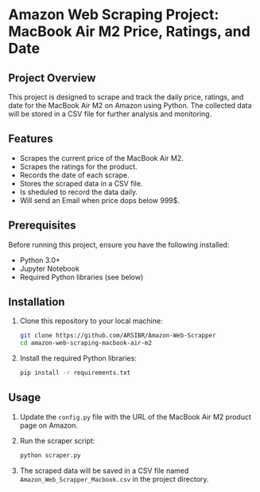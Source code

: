 # Amazon Web Scraping Project: MacBook Air M2 Price, Ratings, and Date

## Project Overview

This project is designed to scrape and track the daily price, ratings, and date for the MacBook Air M2 on Amazon using Python. The collected data will be stored in a CSV file for further analysis and monitoring.

## Features

- Scrapes the current price of the MacBook Air M2.
- Scrapes the ratings for the product.
- Records the date of each scrape.
- Stores the scraped data in a CSV file.
- Is sheduled to record the data daily.
- Will send an Email when price dops below 999$.

## Prerequisites

Before running this project, ensure you have the following installed:

- Python 3.0+
- Jupyter Notebook
- Required Python libraries (see below)

## Installation

1. Clone this repository to your local machine:

    ```bash
    git clone https://github.com/ARSIBR/Amazon-Web-Scrapper
    cd amazon-web-scraping-macbook-air-m2
    ```

2. Install the required Python libraries:

    ```bash
    pip install -r requirements.txt
    ```

## Usage

1. Update the `config.py` file with the URL of the MacBook Air M2 product page on Amazon.

2. Run the scraper script:

    ```bash
    python scraper.py
    ```

3. The scraped data will be saved in a CSV file named `Amazon_Web_Scrapper_Macbook.csv` in the project directory.
